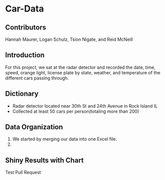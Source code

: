 # Car-Data
## Contributors
Hannah Maurer, Logan Schulz, Tsion Nigate, and Reid McNeill
## Introduction
For this project, we sat at the radar detector and recorded the date, time, speed, orange light, license plate by state, weather, and temperature of the different cars passing through. 
## Dictionary
- Radar detector located near 30th St and 24th Avenue in Rock Island IL
- Collected at least 50 cars per person(totaling more than 200)
## Data Organization
1. We started by merging our data into one Excel file.
2. 
## Shiny Results with Chart
Test Pull Request
